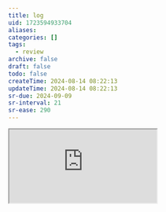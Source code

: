 ```yaml
---
title: log
uid: 1723594933704
aliases:
categories: []
tags:
  - review
archive: false
draft: false
todo: false
createTime: 2024-08-14 08:22:13
updateTime: 2024-08-14 08:22:13
sr-due: 2024-09-09
sr-interval: 21
sr-ease: 290
---
```


<iframe
  class="iframe_full"
  src="https://dict.youdao.com/result?word=log&lang=en"
>
</iframe>
